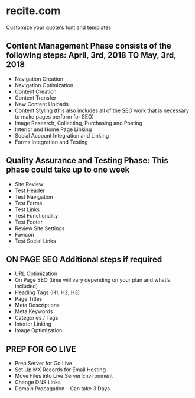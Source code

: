 # recite.com
Customize your quote's font and templates 

## Content Management Phase consists of the following steps: **April, 3rd, 2018 TO May, 3rd, 2018**

- Navigation Creation
- Navigation Optimization
- Content Creation
- Content Transfer
- New Content Uploads
- Content Styling (this also includes all of the SEO work that is necessary to make pages perform for SEO)
- Image Research, Collecting, Purchasing and Posting
- Interior and Home Page Linking
- Social Account Integration and Linking
- Forms Integration and Testing

## Quality Assurance and Testing Phase:  **This phase could take up to one week**

- Site Review
- Test Header
- Test Navigation
- Test Forms
- Test Links
- Test Functionality
- Test Footer
- Review Site Settings
- Favicon
- Test Social Links

## ON PAGE SEO  **Additional steps if required**

- URL Optimization
- On Page SEO (time will vary depending on your plan and what’s included)
- Heading Tags (H1, H2, H3)
- Page Titles
- Meta Descriptions
- Meta Keywords
- Categories / Tags
- Interior Linking
- Image Optimization

## PREP FOR GO LIVE

- Prep Server for Go Live
- Set Up MX Records for Email Hosting
- Move Files into Live Server Environment
- Change DNS Links
- Domain Propagation – Can take 3 Days

